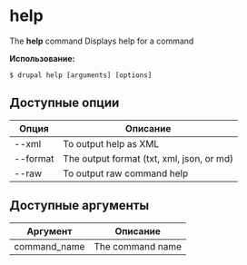 # help
The **help** command Displays help for a command

**Использование:**
```
$ drupal help [arguments] [options] 
```

## Доступные опции
Опция | Описание
-------|-------------
--xml | To output help as XML
--format | The output format (txt, xml, json, or md)
--raw | To output raw command help

## Доступные аргументы
Аргумент | Описание
---------|-------------
command_name | The command name
